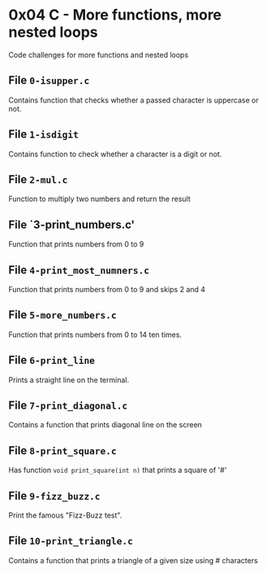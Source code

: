 # 0x04 C - More functions, more nested loops
Code challenges for more functions and nested loops

## File `0-isupper.c`
Contains function that checks whether a passed character is uppercase or not.

## File `1-isdigit`
Contains function to check whether a character is a digit or not.

## File `2-mul.c`
Function to multiply two numbers and return the result

## File `3-print_numbers.c'
Function that prints numbers from 0 to 9

## File `4-print_most_numners.c`
Function that prints numbers from 0 to 9 and skips 2 and 4

## File `5-more_numbers.c`
Function that prints numbers from 0 to 14 ten times.

## File `6-print_line`
Prints a straight line on the terminal.

## File `7-print_diagonal.c`
Contains a function that prints diagonal line on the screen

## File `8-print_square.c`
Has function `void print_square(int n)` that prints a square of '#'

## File `9-fizz_buzz.c`
Print the famous "Fizz-Buzz test".

## File `10-print_triangle.c`
Contains a function that prints a triangle of a given size using # characters
